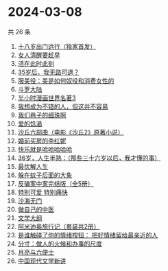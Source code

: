 # 2024-03-08

共 26 条

<!-- BEGIN WEREAD -->
<!-- 最后更新时间 2024-03-08 15:01:20 +0800 -->
1. [十八岁出门远行（独家首发）](https://weread.qq.com/web/bookDetail/23b32ed0813ab8976g017476)
1. [女人清醒要趁早](https://weread.qq.com/web/bookDetail/2e7327605caab62e79f0fac)
1. [活在此时此刻](https://weread.qq.com/web/bookDetail/e283207071728722e28cb43)
1. [35岁后，我无路可退？](https://weread.qq.com/web/bookDetail/3ec32660813ab898eg0136a2)
1. [服美役：美是如何奴役和消费女性的](https://weread.qq.com/web/bookDetail/f4c32eb0813ab89c0g016b8b)
1. [斗罗大陆](https://weread.qq.com/web/bookDetail/3f832f105724353f8a62cda)
1. [半小时漫画世界名著3](https://weread.qq.com/web/bookDetail/d4a32840813ab777dg011f08)
1. [我想成为不错的人，但这并不容易](https://weread.qq.com/web/bookDetail/45f32de0813ab898cg01475d)
1. [我们巷子的细珠啊](https://weread.qq.com/web/bookDetail/e9632490813ab8976g010e69)
1. [爱的饥渴](https://weread.qq.com/web/bookDetail/97d32bd0813ab67dag015a37)
1. [沙丘六部曲（电影《沙丘2》原著小说）](https://weread.qq.com/web/bookDetail/a7b321607199d7fba7bb736)
1. [婚前买房的李红妮](https://weread.qq.com/web/bookDetail/a56323f0813ab8752g01251c)
1. [快乐就是哈哈哈哈哈](https://weread.qq.com/web/bookDetail/0c632db0813ab708ag0170b2)
1. [36岁，人生半熟：（那些三十六岁以后，我才懂的事）](https://weread.qq.com/web/bookDetail/fad32f7071e95cedfad1b67)
1. [最优解人生](https://weread.qq.com/web/bookDetail/87b327c0813ab7c11g01944b)
1. [躲在蚊子后面的大象](https://weread.qq.com/web/bookDetail/bfc32800813ab883bg0165f3)
1. [反骗案中案完结版（全5册）](https://weread.qq.com/web/bookDetail/84a32180727df64784aa59b)
1. [特别可爱 特别痛快](https://weread.qq.com/web/bookDetail/11a32e307237179611aa8ec)
1. [沙海无门](https://weread.qq.com/web/bookDetail/89532db072162fa4895717b)
1. [做自己的中医](https://weread.qq.com/web/bookDetail/67932ef07279333d679cb7a)
1. [文学大纲](https://weread.qq.com/web/bookDetail/ab332c30813ab8977g013023)
1. [阿米迪奥旅行记（套装共2册）](https://weread.qq.com/web/bookDetail/25e32f40813ab7fdbg0110c8)
1. [是谁触碰了你的情绪按钮： 把好情绪留给最亲近的人](https://weread.qq.com/web/bookDetail/fb5323a0724b1404fb528b4)
1. [分寸：做人的火候和办事的尺度](https://weread.qq.com/web/bookDetail/ab1324c054d509ab1a81372)
1. [月亮与六便士](https://weread.qq.com/web/bookDetail/357321807247960b357a876)
1. [中国现代文学新讲](https://weread.qq.com/web/bookDetail/22332f10813ab84c4g012b62)
<!-- END WEREAD -->